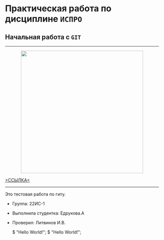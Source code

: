 # Практическая работа по дисциплине ``ИСПРО``

## Начальная работа с ``GIT``

-----

<p align="center"><img src="https://gas-kvas.com/grafic/uploads/posts/2023-10/1696420300_gas-kvas-com-p-kartinki-malenkie-kotikov-16.jpg" width="400"></p>

<p><a href="https://www.youtube.com/watch?v=dQw4w9WgXcQ">>ССЫЛКА<</a></p>

-----

Это тестовая работа по гиту.

* Группа: 22ИС-1
* Выполнила студентка: Едрукова.А
* Проверил: Литвинов И.В.

     $ "Hello World!";
     $ "Hello World!";
